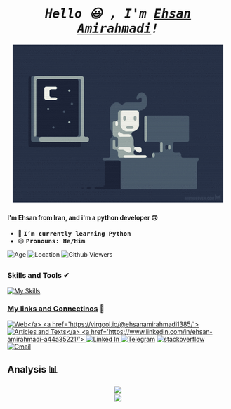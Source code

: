 <h1 align='center'><i><samp> Hello 😃 , I'm <a href='https://zil.ink/ehsanamirahmadi/'>Ehsan Amirahmadi</a>!</samp></i></h1>
<h5 align='center'><img src='gif.gif'><h5>
<h4><b> I'm Ehsan from Iran, and i'm a python developer 🙃 </b></h4>

- 🌱 <b><samp>I’m currently learning Python</samp></b>
- 😄 <b><samp>Pronouns: He/Him</samp></b> 

![Age](https://img.shields.io/badge/age%20-(now%20%3A%202022)%2015%20-265ebf?style=flat)
![Location](https://img.shields.io/badge/Location%20-Iran,Mashhad-25a16b?style=flat)
<img alt="Github Viewers" src="https://komarev.com/ghpvc/?username=EhsanAmirahmadi&style=flat&color=7326bf">
  <!-- <img alt="GitHub followers" src="https://img.shields.io/github/followers/EhsanAmirahmadi?style=flat-square&color=7326bf"> -->
  
<!-- <br> -->
##
  
### Skills and Tools ✔

[![My Skills](https://skillicons.dev/icons?i=py,git,bootstrap,html,css,vscode,visualstudio,figma)](https://skillicons.dev)
<!-- django-docker-linux-mongodb-mysql-vim-postgres-qt -->


### <a href='https://zil.ink/ehsanamirahmadi/'>My links and Connectinos</a> 🔗

<a href='https://zil.ink/ehsanamirahmadi/'>![Web](https://img.shields.io/badge/🔗_My_Linkes_(_for_My_Links_tap_on_this_)-405BBD?style=style=flat&logo=&logoColor=white)</a>
<a href='https://virgool.io/@ehsanamirahmadi1385/'>![Articles and Texts](https://img.shields.io/badge/📑_Virgool_(_Articles_and_Texts_)-0D173B?style=flat&logo=&logoColor=white)</a>
<a href='https://www.linkedin.com/in/ehsan-amirahmadi-a44a35221/'>
  ![Linked In](https://img.shields.io/badge/Linked_In-182E80?style=flat&logo=LinkedIn&logoColor=white)
</a>
<a href='https://t.me/EhsanAmirahmadi/'>![Telegram](https://img.shields.io/badge/Telegram-4C5266?style=flat&logo=Telegram&logoColor=white)</a>
<a href='https://stackoverflow.com/users/16884635/ehsan-amirahmadi/'>
  ![stackoverflow](https://img.shields.io/badge/stack_overflow-B85E12?style=flat&logo=stackoverflow&logoColor=white)
</a>
<a href='https://EhsanAmirahmadi1385@gmail.com/'>![Gmail](https://img.shields.io/badge/Gmail-B82912?style=flat&logo=Gmail&logoColor=white)</a>

<!-- <br> -->

## Analysis 📊 
<!--   [![Ehsan Amirahmadi StackOverflow](https://github-readme-stackoverflow.vercel.app/?userID=16884635&theme=dark)](https://stackoverflow.com/users/16884635/ehsan-amirahmadi) -->
  <p align="center">
  <a href="https://github.com/EhsanAmirahmadi">
<!--   <img height="141rem" src="https://github-readme-stats.vercel.app/api?username=EhsanAmirahmadi&hide=contribs,issues&show_icons=true&theme=tokyonight&hide_border=true&env=PAT_1"/> -->
  <img height="141rem" src="https://github-readme-stats-eight-theta.vercel.app/api/top-langs/?username=EhsanAmirahmadi&hide_border=true&cache_seconds=1800&layout=compact&langs_count=8&theme=tokyonight"/> 
  <br/>
  <img height="145rem" src="https://github-profile-trophy.vercel.app/?username=EhsanAmirahmadi&margin-w=10&no-frame=true&row=1&theme=tokyonight"/>
  </a>
</p>
  
  
  <!-- ![Python](https://img.shields.io/badge/Python-3776AB?style=flat-square&logo=Python&logoColor=white)
![Bootstrap](https://img.shields.io/badge/bootstrap-7952B3?style=flat-square&logo=bootstrap&logoColor=white)
![HTML](https://img.shields.io/badge/html-E34F26?style=flat-square&logo=HTML5&logoColor=white)
![CSS](https://img.shields.io/badge/CSS-1572B6?style=flat-square&logo=CSS3&logoColor=white) -->
 
<!--  <br> -->

<!-- ### My favorites ❤️

![Ubuntu](https://img.shields.io/badge/Ubuntu-E95420?style=flat-square&logo=ubuntu&logoColor=white)
![mac OS](https://img.shields.io/badge/mac_OS-233858?style=flat-square&logo=apple&logoColor=white)
![android](https://img.shields.io/badge/android-408C3F?style=flat-square&logo=android&logoColor=white)
![Visual Studio](https://img.shields.io/badge/Visual_Studio-352358?style=flat-square&logo=VisualStudio&logoColor=white)
![Visual Studio Code](https://img.shields.io/badge/VS_Code-06487F?style=flat-square&logo=VisualStudiocode&logoColor=white)
![Atom](https://img.shields.io/badge/Atom-36523B?style=flat-square&logo=atom&logoColor=white)
![Pycharm](https://img.shields.io/badge/Pycharm-5D702D?style=flat-square&logo=Pycharm&logoColor=white) -->

<!-- <br> -->
  
  
  <!--   <br/> -->
<!--   <img height="180em" src="https://github-readme-streak-stats.herokuapp.com/?user=EhsanAmirahmadi&theme=radical&hide_border=true&background=1a1b27"/> -->
  
<!-- <div style='display: flex;'>
  <a href="https://github.com/EhsanAmirahmadi/">
    <img align="center" src="https://github-readme-stats.vercel.app/api/top-langs/?username=EhsanAmirahmadi&theme=tokyonight" />
  </a>
<br>
<br>
  
  
![Anurag's GitHub stats](https://github-readme-stats.vercel.app/api?username=EhsanAmirahmadi&show_icons=true&theme=tokyonight) -->
  

<!-- <div align='center'>
  <img src='Pycharm.png' with='55rem' height='55rem'>
  <img src='Visual studio code.png' with='55rem' height='55rem'>
  <img src='Visual Studio.png' with='55rem' height='55rem'>
  <img src='Atom.png' with='55rem' height='55rem'>
  <img src='mac os.png' with='55rem' height='55rem'>
  <img src='ubuntu.png' with='55rem' height='55rem'>
  <img src='andorid.png' with='45rem' height='45rem'>
</div> -->
<!-- [<img src='https://cdn.jsdelivr.net/npm/simple-icons@3.0.1/icons/github.svg' alt='github' height='40'>](https://github.com/https://github.com/EhsanAmirahmadi)
[<img src='https://cdn.jsdelivr.net/npm/simple-icons@3.0.1/icons/linkedin.svg' alt='linkedin' height='40'>](https://www.linkedin.com/in/https://www.linkedin.com/in/ehsan-amirahmadi-a44a35221/) 
[<img src='https://cdn.jsdelivr.net/npm/simple-icons@3.0.1/icons/icloud.svg' alt='website' height='40'>](https://zil.ink/ehsanamirahmadi)
[<img src='https://cdn.jsdelivr.net/npm/simple-icons@3.0.1/icons/google.svg' alt='google' height='40'>](https://virgool.io/@ehsanamirahmadi) 
[<img src='https://cdn.jsdelivr.net/npm/simple-icons@3.0.1/icons/telegram.svg' alt='telegram' height='40'>](https://t.me/EhsanAmirahmadi)
[<img src='https://cdn.jsdelivr.net/npm/simple-icons@3.0.1/icons/stackoverflow.svg' alt='stackoverflow' height='40'>](https://stackoverflow.com/users/16884635/ehsan-amirahmadi)   -->
<!-- [<img src='Web.webp' alt='website' with='45rem' height='45rem'>](https://zil.ink/ehsanamirahmadi)
[<img src='linkedin.webp' alt='linkedin' with='45rem' height='45rem'>](https://www.linkedin.com/in/ehsan-amirahmadi-a44a35221/) 
[<img src='virgool.png' alt='virgool' with='45rem' height='45rem'>](https://virgool.io/@ehsanamirahmadi) 
[<img src='Telegram.webp' alt='telegram' with='45rem' height='45rem'>](https://t.me/EhsanAmirahmadi)
[<img src='stackoverflow.png' alt='stackoverflow' with='50rem' height='50rem'>](https://stackoverflow.com/users/16884635/ehsan-amirahmadi)   -->
<!-- [<img src='Gmail.webp' alt='gmail' height='40'>]() -->
<br>
